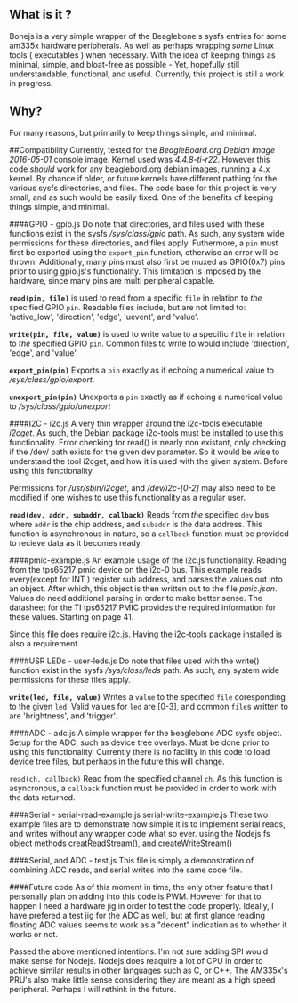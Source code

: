 ## What is it ?
Bonejs is a very simple wrapper of the Beaglebone's sysfs entries for some am335x
hardware peripherals.  As well as perhaps wrapping *some* Linux tools
( executables ) when necessary. With the idea of keeping things as minimal, simple,
and bloat-free as possible - Yet, hopefully still understandable, functional, and 
useful. Currently, this project is still a work in progress.

## Why?
For many reasons, but primarily to keep things simple, and minimal. 

##Compatibility
Currently, tested for the *BeagleBoard.org Debian Image 2016-05-01* console image. Kernel used was *4.4.8-ti-r22*. However this code *should* work for any beaglebord.org debian images, running a 4.x kernel. By chance if older, or future kernels have different pathing for the various sysfs directories, and files. The code base for this project is very small, and as such would be easily fixed. One of the benefits of keeping things simple, and minimal.

####GPIO - gpio.js 
Do note that directories, and files used with these functions exist in the sysfs */sys/class/gpio* path. As such, any system wide permissions for these directories, and files apply. Futhermore, a `pin` must first be exported using the `export_pin` function, otherwise an error will be thrown. Additionally, many pins must also first be muxed as GPIO(0x7) pins prior to using gpio.js's functionality. This limitation is imposed by the hardware, since many pins are multi peripheral capable.

**`read(pin, file)`** is used to read from a specific `file` in relation to *the* specified GPIO `pin`. Readable files include, but are not limited to: 'active_low', 'direction', 'edge', 'uevent', and 'value'.  

**`write(pin, file, value)`** is used to write `value` to a specific `file` in relation to *the* specified GPIO `pin`. Common files to write to would include 'direction', 'edge', and 'value'. 

**`export_pin(pin)`** Exports a `pin` exactly as if echoing a numerical value to */sys/class/gpio/export*.

**`unexport_pin(pin)`** Unexports a `pin` exactly as if echoing a numerical value to */sys/class/gpio/unexport*

####I2C - i2c.js
A very thin wrapper around the i2c-tools executable *i2cget*. As such, the Debian
package i2c-tools must be installed to use this functionality. Error checking for
read() is nearly non existant, only checking if the /dev/ path exists for the
given dev parameter. So it would be wise to understand the tool i2cget, and how
it is used with the given system. Before using this functionality.

Permissions for */usr/sbin/i2cget*, and */dev/i2c-[0-2]* may also need to be modified if one wishes to use this functionality as a regular user. 

**`read(dev, addr, subaddr, callback)`** Reads from *the* specified `dev` bus where `addr` is the chip address, and `subaddr` is the data address. This function is asynchronous in nature, so a `callback` function must be provided to recieve data as it becomes ready.

####pmic-example.js
An example usage of the i2c.js functionality. Reading from the tps65217 pmic 
device on the i2c-0 bus. This example reads every(except for INT ) register sub 
address, and parses the values out into an object. After which, this object is
then written out to the file *pmic.json*. Values do need additional parsing in
order to make better sense. The datasheet for the TI tps65217 PMIC provides the
required information for these values. Starting on page 41.

Since this file does require i2c.js. Having the i2c-tools package installed is 
also a requirement.

####USR LEDs - user-leds.js
Do note that files used with the write() function exist in the sysfs */sys/class/leds* path. As such, any system wide permissions for these files apply.

**`write(led, file, value)`** Writes a `value` to the specified `file` coresponding to the given `led`. Valid values for `led` are [0-3], and common `file`s written to are 'brightness', and 'trigger'.

####ADC - adc.js
A simple wrapper for the beaglebone ADC sysfs object. Setup for the ADC, such as device tree overlays. Must be done prior to using this functionality. Currently there is no facility in this code to load device tree files, but perhaps in the future this will change.

`read(ch, callback)` Read from the specified channel `ch`. As this function is asyncronous, a `callback` function must be provided in order to work with the data returned.

####Serial - serial-read-example.js serial-write-example.js
These two example files are to demonstrate how simple it is to implement serial reads, and writes without any wrapper code what so ever. using the Nodejs fs object methods creatReadStream(), and createWriteStream()

####Serial, and ADC - test.js
This file is simply a demonstration of combining ADC reads, and serial writes into the same code file.

####Future code
As of this moment in time, the only other feature that I personally plan on adding into this code is PWM. However for that to happen I need a hardware jig in order to test the code properly. Ideally, I have prefered a test jig for the ADC as well, but at first glance reading floating ADC values seems to work as a "decent" indication as to whether it works or not.

Passed the above mentioned intentions. I'm not sure adding SPI would make sense for Nodejs. Nodejs does reaquire a lot of CPU in order to achieve similar results in other languages such as C, or C++. The AM335x's PRU's also make little sense considering they are meant as a high speed peripheral. Perhaps I will rethink in the future. 